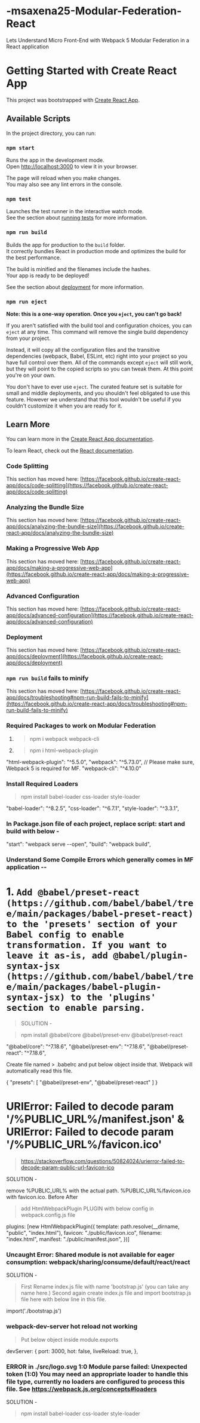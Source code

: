 # -msaxena25-Modular-Federation-React
Lets Understand Micro Front-End with Webpack 5 Modular Federation in a React application


# Getting Started with Create React App

This project was bootstrapped with [Create React App](https://github.com/facebook/create-react-app).

## Available Scripts

In the project directory, you can run:

### `npm start`

Runs the app in the development mode.\
Open [http://localhost:3000](http://localhost:3000) to view it in your browser.

The page will reload when you make changes.\
You may also see any lint errors in the console.

### `npm test`

Launches the test runner in the interactive watch mode.\
See the section about [running tests](https://facebook.github.io/create-react-app/docs/running-tests) for more information.

### `npm run build`

Builds the app for production to the `build` folder.\
It correctly bundles React in production mode and optimizes the build for the best performance.

The build is minified and the filenames include the hashes.\
Your app is ready to be deployed!

See the section about [deployment](https://facebook.github.io/create-react-app/docs/deployment) for more information.

### `npm run eject`

**Note: this is a one-way operation. Once you `eject`, you can't go back!**

If you aren't satisfied with the build tool and configuration choices, you can `eject` at any time. This command will remove the single build dependency from your project.

Instead, it will copy all the configuration files and the transitive dependencies (webpack, Babel, ESLint, etc) right into your project so you have full control over them. All of the commands except `eject` will still work, but they will point to the copied scripts so you can tweak them. At this point you're on your own.

You don't have to ever use `eject`. The curated feature set is suitable for small and middle deployments, and you shouldn't feel obligated to use this feature. However we understand that this tool wouldn't be useful if you couldn't customize it when you are ready for it.

## Learn More

You can learn more in the [Create React App documentation](https://facebook.github.io/create-react-app/docs/getting-started).

To learn React, check out the [React documentation](https://reactjs.org/).

### Code Splitting

This section has moved here: [https://facebook.github.io/create-react-app/docs/code-splitting](https://facebook.github.io/create-react-app/docs/code-splitting)

### Analyzing the Bundle Size

This section has moved here: [https://facebook.github.io/create-react-app/docs/analyzing-the-bundle-size](https://facebook.github.io/create-react-app/docs/analyzing-the-bundle-size)

### Making a Progressive Web App

This section has moved here: [https://facebook.github.io/create-react-app/docs/making-a-progressive-web-app](https://facebook.github.io/create-react-app/docs/making-a-progressive-web-app)

### Advanced Configuration

This section has moved here: [https://facebook.github.io/create-react-app/docs/advanced-configuration](https://facebook.github.io/create-react-app/docs/advanced-configuration)

### Deployment

This section has moved here: [https://facebook.github.io/create-react-app/docs/deployment](https://facebook.github.io/create-react-app/docs/deployment)

### `npm run build` fails to minify

This section has moved here: [https://facebook.github.io/create-react-app/docs/troubleshooting#npm-run-build-fails-to-minify](https://facebook.github.io/create-react-app/docs/troubleshooting#npm-run-build-fails-to-minify)


### Required Packages to work on Modular Federation

1. > npm i webpack webpack-cli
2. > npm i html-webpack-plugin

"html-webpack-plugin": "^5.5.0",
"webpack": "^5.73.0", // Please make sure, Webpack 5 is required for MF.
"webpack-cli": "^4.10.0"

### Install Required Loaders

> npm install babel-loader css-loader style-loader

"babel-loader": "^8.2.5",
"css-loader": "^6.7.1",
"style-loader": "^3.3.1",

### In Package.json file of each project, replace script: start and build with below -

"start": "webpack serve --open",
"build": "webpack build",

### Understand Some Compile Errors which generally comes in MF application --

# 1. `Add @babel/preset-react (https://github.com/babel/babel/tree/main/packages/babel-preset-react) to the 'presets' section of your Babel config to enable transformation. If you want to leave it as-is, add @babel/plugin-syntax-jsx (https://github.com/babel/babel/tree/main/packages/babel-plugin-syntax-jsx) to the 'plugins' section to enable parsing.`

> SOLUTION -

> npm install @babel/core @babel/preset-env @babel/preset-react

"@babel/core": "^7.18.6",
"@babel/preset-env": "^7.18.6",
"@babel/preset-react": "^7.18.6",

Create file named > .babelrc and put below object inside that. Webpack will automatically read this file.

{
    "presets": [
        "@babel/preset-env",
        "@babel/preset-react"
    ]
}

# URIError: Failed to decode param '/%PUBLIC_URL%/manifest.json' & URIError: Failed to decode param '/%PUBLIC_URL%/favicon.ico'

> https://stackoverflow.com/questions/50824024/urierror-failed-to-decode-param-public-url-favicon-ico

SOLUTION -

remove %PUBLIC_URL% with the actual path. %PUBLIC_URL%/favicon.ico with favicon.ico.
Before <link rel="icon" href="%PUBLIC_URL%/favicon.ico" />
After <link rel="icon" href="favicon.ico" />

> add HtmlWebpackPlugin PLUGIN with below config in webpack.config.js file

plugins: [new HtmlWebpackPlugin({ template: path.resolve(__dirname, "public", "index.html"),
    favicon: "./public/favicon.ico",
    filename: "index.html",
    manifest: "./public/manifest.json",
  })]

###  Uncaught Error: Shared module is not available for eager consumption: webpack/sharing/consume/default/react/react

SOLUTION -

> First Rename index.js file with name 'bootstrap.js' (you can take any name here.)
> Second again create index.js file and import bootstrap.js file here with below line in this file.

import('./bootstrap.js')

### webpack-dev-server hot reload not working

> Put below object inside module.exports

 devServer: {
        port: 3000,
        hot: false,
        liveReload: true,
      },

### ERROR in ./src/logo.svg 1:0 Module parse failed: Unexpected token (1:0) You may need an appropriate loader to handle this file type, currently no loaders are configured to process this file. See https://webpack.js.org/concepts#loaders

SOLUTION -

> npm install babel-loader css-loader style-loader
